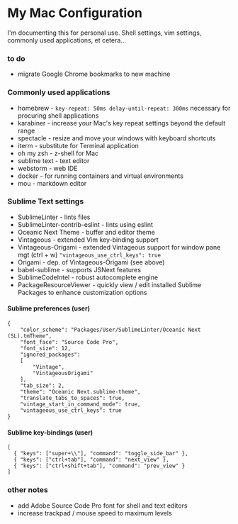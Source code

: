 # My Mac Configuration
I'm documenting this for personal use. Shell settings, vim settings, commonly used applications, et cetera...

### to do
* migrate Google Chrome bookmarks to new machine

### Commonly used applications
* homebrew - `key-repeat: 50ms delay-until-repeat: 300ms` necessary for procuring shell applications
* karabiner - increase your Mac's key repeat settings beyond the default range
* spectacle - resize and move your windows with keyboard shortcuts
* iterm - substitute for Terminal application
* oh my zsh - z-shell for Mac
* sublime text - text editor
* webstorm - web IDE
* docker - for running containers and virtual environments
* mou - markdown editor

### Sublime Text settings
* SublimeLinter - lints files
* SublimeLinter-contrib-eslint - lints using eslint
* Oceanic Next Theme - buffer and editor theme
* Vintageous - extended Vim key-binding support
* Vintageous-Origami - extended Vintageous support for window pane mgt (ctrl + w) `"vintageous_use_ctrl_keys": true`
* Origami - dep. of Vintageous-Origami (see above)
* babel-sublime - supports JSNext features
* SublimeCodeIntel - robust autocomplete engine
* PackageResourceViewer - quickly view / edit installed Sublime Packages to enhance customization options

#### Sublime preferences (user)

```
{
	"color_scheme": "Packages/User/SublimeLinter/Oceanic Next (SL).tmTheme",
	"font_face": "Source Code Pro",
	"font_size": 12,
	"ignored_packages":
	[
		"Vintage",
		"VintageousOrigami"
	],
	"tab_size": 2,
	"theme": "Oceanic Next.sublime-theme",
	"translate_tabs_to_spaces": true,
	"vintage_start_in_command_mode": true,
	"vintageous_use_ctrl_keys": true
}
```

#### Sublime key-bindings (user)

```
[
  { "keys": ["super+\\"], "command": "toggle_side_bar" },
  { "keys": ["ctrl+tab"], "command": "next_view" },
  { "keys": ["ctrl+shift+tab"], "command": "prev_view" }
]
```

### other notes
* add Adobe Source Code Pro font for shell and text editors
* increase trackpad / mouse speed to maximum levels

